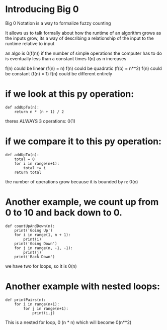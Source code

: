 # Introducing Big 0

Big 0 Notation is a way to formalize fuzzy counting

It allows us to talk formally about how the runtime of an algorithm grows as the inputs grow, its a way of describing a relationship of the input to the runtime relative to input

an algo is 0(f(n)) if the number of simple operations the computer has to do is eventually less than a constant times f(n) as n increases

f(n) could be linear (f(n) = n)
f(n) could be quadratic (f(b) = n**2)
f(n) could be constant (f(n) = 1)
f(n) could be different entirely

# if we look at this py operation:
    def addUpTo(n):
        return n * (n + 1) / 2

theres ALWAYS 3 operations: 0(1)

# if we compare it to this py operation:
    def addUpTo(n):
        total = 0
        for i in range(n+1):
            total += i
        return total

the number of operations grow because it is bounded by n: 0(n)

# Another example, we count up from 0 to 10 and back down to 0.

    def countUpAndDown(n):
        print('Going Up')
        for i in range(1, n + 1):
            print(i)
        print('Going Down')
        for j in range(n, -1, -1):
            print(j)
        print('Back Down')

we have two for loops, so it is 0(n)

# Another example with nested loops:

    def printPairs(n):
        for i in range(n+1):
            for j in range(n+1):
                print(i,j)

This is a nested for loop, 0 (n * n) which will become 0(n**2)